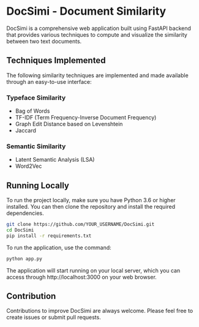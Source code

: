 # DocSimi - Document Similarity

DocSimi is a comprehensive web application built using FastAPI backend that provides various techniques to compute and visualize the similarity between two text documents.

## Techniques Implemented

The following similarity techniques are implemented and made available through an easy-to-use interface:

### Typeface Similarity

- Bag of Words
- TF-IDF (Term Frequency-Inverse Document Frequency)
- Graph Edit Distance based on Levenshtein
- Jaccard

### Semantic Similarity

- Latent Semantic Analysis (LSA)
- Word2Vec

## Running Locally

To run the project locally, make sure you have Python 3.6 or higher installed. You can then clone the repository and install the required dependencies.

```bash
git clone https://github.com/YOUR_USERNAME/DocSimi.git
cd DocSimi
pip install -r requirements.txt
```

To run the application, use the command:
```bash
python app.py
```
The application will start running on your local server, which you can access through http://localhost:3000 on your web browser.

## Contribution

Contributions to improve DocSimi are always welcome. Please feel free to create issues or submit pull requests.
